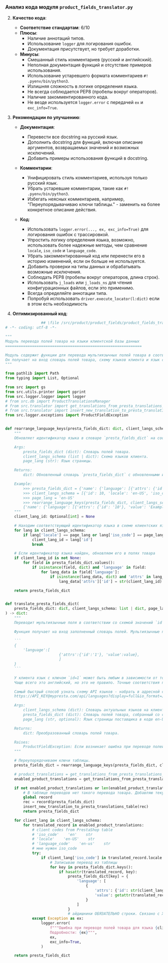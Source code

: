 ### **Анализ кода модуля `product_fields_translator.py`**

2. **Качество кода**:
   - **Соответствие стандартам**: 6/10
   - **Плюсы**:
     - Наличие аннотаций типов.
     - Использование `logger` для логирования ошибок.
     - Документация присутствует, но требует доработки.
   - **Минусы**:
     - Смешанный стиль комментариев (русский и английский).
     - Неполная документация функций и отсутствие примеров использования.
     - Использование устаревшего формата комментариев `#! .pyenv/bin/python3`.
     - Излишняя сложность в логике определения языка.
     - Не всегда соблюдается PEP8 (пробелы вокруг операторов).
     - Наличие закомментированного кода.
     - Не везде используется `logger.error` с передачей `ex` и `exc_info=True`.

3. **Рекомендации по улучшению**:

   - **Документация**:
     - Перевести все docstring на русский язык.
     - Дополнить docstring для функций, включая описание аргументов, возвращаемых значений и возможных исключений.
     - Добавить примеры использования функций в docstring.

   - **Комментарии**:
     - Унифицировать стиль комментариев, используя только русский язык.
     - Убрать устаревшие комментарии, такие как `#! .pyenv/bin/python3`.
     - Избегать неясных комментариев, например, "Переупорядывачиваю ключи таблицы." - заменить на более конкретное описание действия.

   - **Код**:
     - Использовать `logger.error(..., ex, exc_info=True)` для логирования ошибок с трассировкой.
     - Упростить логику определения языка, возможно, использовать более надежные методы, чем сравнение `locale`, `iso_code` и `language_code`.
     - Убрать закомментированный код или перенести его в историю изменений, если он больше не используется.
     - Добавить проверки на типы данных и обрабатывать возможные исключения.
     - Соблюдать PEP8 (пробелы вокруг операторов, длина строк).
     - Использовать `j_loads` или `j_loads_ns` для чтения конфигурационных файлов, если это применимо.
     - Всегда определяйте аннотации типа.
     - Попробуй использовать `driver.execute_locator(l:dict)` если в этом есть необходимость

4. **Оптимизированный код**:

```python
                ## \file /src/product/product_fields/product_fields_translator.py
# -*- coding: utf-8 -*-

"""
Модуль перевода полей товара на языки клиентской базы данных
=============================================================

Модуль содержит функции для перевода мультиязычных полей товара в соответствии со схемой значений `id` языка в базе данных клиента.
Он получает на вход словарь полей товара, схему языков клиента и язык страницы поставщика.
"""

from pathlib import Path
from typing import List, Optional

from src import gs
from src.utils.printer import pprint
from src.logger.logger import logger
# from src.db import ProductTranslationsManager
# from src.translator import get_translations_from_presta_translations_table
# from src.translator import insert_new_translation_to_presta_translations_table
from src.logger.exceptions import ProductFieldException


def rearrange_language_keys(presta_fields_dict: dict, client_langs_schema: list | dict, page_lang: str) -> dict:
    """
    Обновляет идентификатор языка в словаре `presta_fields_dict` на соответствующий идентификатор из схемы клиентских языков при совпадении языка страницы.

    Args:
        presta_fields_dict (dict): Словарь полей товара.
        client_langs_schema (list | dict): Схема языков клиента.
        page_lang (str): Язык страницы.

    Returns:
        dict: Обновленный словарь `presta_fields_dict` с обновленными идентификаторами языков.

    Example:
        >>> presta_fields_dict = {'name': {'language': [{'attrs': {'id': '1'}, 'value': 'Example'}]}}
        >>> client_langs_schema = [{'id': 10, 'locale': 'en-US', 'iso_code': 'en', 'language_code': 'en-us'}]
        >>> page_lang = 'en-US'
        >>> rearrange_language_keys(presta_fields_dict, client_langs_schema, page_lang)
        {'name': {'language': [{'attrs': {'id': '10'}, 'value': 'Example'}]}}
    """
    client_lang_id: Optional[int] = None

    # Находим соответствующий идентификатор языка в схеме клиентских языков
    for lang in client_langs_schema:
        if lang['locale'] == page_lang or lang['iso_code'] == page_lang or lang['language_code'] == page_lang:  # Проверяем соответствие языка страницы
            client_lang_id = lang['id']
            break

    # Если идентификатор языка найден, обновляем его в полях товара
    if client_lang_id is not None:
        for field in presta_fields_dict.values():
            if isinstance(field, dict) and 'language' in field:
                for lang_data in field['language']:
                    if isinstance(lang_data, dict) and 'attrs' in lang_data:  # Дополнительная проверка типов
                        lang_data['attrs']['id'] = str(client_lang_id)  # Устанавливаем строковое значение id

    return presta_fields_dict


def translate_presta_fields_dict(
    presta_fields_dict: dict, client_langs_schema: list | dict, page_lang: Optional[str] = None
) -> dict:
    """
    Переводит мультиязычные поля в соответствии со схемой значений `id` языка в базе данных клиента.

    Функция получает на вход заполненный словарь полей. Мультиязычные поля содержат значения, полученные с сайта поставщика в виде словаря:

    ```
    {
        'language':[
                        {'attrs':{'id':'1'}, 'value':value},
                        ]
    }
    ```

    У клиента язык с ключом `id=1` может быть любым в зависимости от того, на каком языке была изначально установлена PrestaShop.
    Чаще всего это английский, но это не правило. Точные соответствия получаю в схеме языков клиента.

    Самый быстрый способ узнать схему API языков - набрать в адресной строке браузера:
    https://API_KEY@mypresta.com/api/languages?display=full&io_format=JSON

    Args:
        client_langs_schema (dict): Словарь актуальных языков на клиенте.
        presta_fields_dict (dict): Словарь полей товара, собранный со страницы поставщика.
        page_lang (str, optional): Язык страницы поставщика в коде en-US, ru-RU, he_HE. Если не задан - функция пытается определить по тексту. По умолчанию `None`.

    Returns:
        dict: Преобразованный словарь полей товара.

    Raises:
        ProductFieldException: Если возникает ошибка при переводе полей.
    """

    # Переупорядочиваем ключи таблицы.
    presta_fields_dict = rearrange_language_keys(presta_fields_dict, client_langs_schema, page_lang)

    # product_translations = get_translations_from_presta_translations_table(presta_fields_dict['reference'])
    enabled_product_translations = get_translations_from_presta_translations_table(presta_fields_dict['reference'])

    if not enabled_product_translations or len(enabled_product_translations) < 1:
        # В таблице переводов нет такого перевода товара. Добавляю текущий, как новый
        global record
        rec = record(presta_fields_dict)
        insert_new_translation_to_presta_translations_table(rec)
        return presta_fields_dict

    for client_lang in client_langs_schema:
        for translated_record in enabled_product_translations:
            # client codes from PrestaShop table
            # 'iso_code'    'en'    str
            # 'locale'    'en-US'    str
            # 'language_code'    'en-us'    str
            # мне нужен iso_code
            try:
                if client_lang['iso_code'] in translated_record.locale:
                    # Записываю перевод из таблицы
                    for key in presta_fields_dict.keys():
                        if hasattr(translated_record, key):
                            presta_fields_dict[key] = {
                                'language': [
                                    {
                                        'attrs': {'id': str(client_lang['id'])},
                                        'value': getattr(translated_record, key),
                                    }
                                ]
                            }
                            # айдишники ОБЯЗАТЕЛЬНО строки. Связано с XML парсером
            except Exception as ex:
                logger.error(
                    f"""Ошибка при переводе полей товара для языка {client_lang.get('iso_code', 'unknown')}.
                    Подробности: {ex}""",
                    ex,
                    exc_info=True,
                )

    return presta_fields_dict